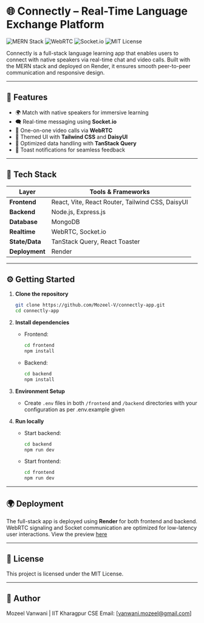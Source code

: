 
# 🌐 Connectly – Real-Time Language Exchange Platform

![MERN Stack](https://img.shields.io/badge/MERN-Stack-brightgreen?style=for-the-badge&logo=react)
![WebRTC](https://img.shields.io/badge/Video-Calling-blue?style=for-the-badge&logo=webrtc)
![Socket.io](https://img.shields.io/badge/Chat-Socket.io-lightgrey?style=for-the-badge&logo=socketdotio)
![MIT License](https://img.shields.io/badge/License-MIT-yellow.svg?style=for-the-badge)

Connectly is a full-stack language learning app that enables users to connect with native speakers via real-time chat and video calls. Built with the MERN stack and deployed on Render, it ensures smooth peer-to-peer communication and responsive design.

---

## 🚀 Features

- 🌍 Match with native speakers for immersive learning
- 🗨️ Real-time messaging using **Socket.io**
- 🎥 One-on-one video calls via **WebRTC**
- 🎨 Themed UI with **Tailwind CSS** and **DaisyUI**
- 🔄 Optimized data handling with **TanStack Query**
- 🔔 Toast notifications for seamless feedback

---

## 🧱 Tech Stack

| Layer        | Tools & Frameworks                             |
|--------------|------------------------------------------------|
| **Frontend** | React, Vite, React Router, Tailwind CSS, DaisyUI |
| **Backend**  | Node.js, Express.js                            |
| **Database** | MongoDB                                        |
| **Realtime** | WebRTC, Socket.io                              |
| **State/Data** | TanStack Query, React Toaster               |
| **Deployment** | Render                                       |

---

## ⚙️ Getting Started

1. **Clone the repository**
   ```bash
   git clone https://github.com/Mozeel-V/connectly-app.git
   cd connectly-app
   ```

2. **Install dependencies**
   - Frontend:
     ```bash
     cd frontend
     npm install
     ```
   - Backend:
     ```bash
     cd backend
     npm install
     ```

3. **Environment Setup**
   - Create `.env` files in both `/frontend` and `/backend` directories with your configuration as per .env.example given


4. **Run locally**
   - Start backend:
     ```bash
     cd backend
     npm run dev
     ```
   - Start frontend:
     ```bash
     cd frontend
     npm run dev
     ```

---

## 🌍 Deployment

The full-stack app is deployed using **Render** for both frontend and backend. WebRTC signaling and Socket communication are optimized for low-latency user interactions.
View the preview [here](https://connectly-app-project.onrender.com)

---

## 📄 License
This project is licensed under the MIT License.

---

## 👤 Author
Mozeel Vanwani | IIT Kharagpur CSE
Email: [vanwani.mozeel@gmail.com]
